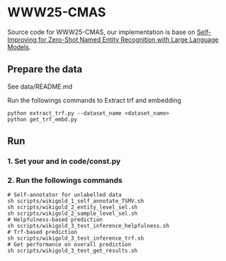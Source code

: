 # WWW25-CMAS

Source code for WWW25-CMAS, our implementation is base on [Self-Improving for Zero-Shot Named Entity Recognition with Large Language Models](https://github.com/Emma1066/Self-Improve-Zero-Shot-NER). 

## Prepare the data
See data/README.md

Run the followings commands to Extract trf and embedding
```shell
python extract_trf.py --dataset_name <dataset_name>
python get_trf_embd.py
```

## Run
### 1. Set your <api-key> and <base-url> in code/const.py

### 2. Run the followings commands

```shell
# Self-annotator for unlabelled data
sh scripts/wikigold_1_self_annotate_TSMV.sh
sh scripts/wikigold_2_entity_level_sel.sh
sh scripts/wikigold_2_sample_level_sel.sh
# Helpfulness-based prediction
sh scripts/wikigold_3_test_inference_helpfulness.sh
# Trf-based prediction
sh scripts/wikigold_3_test_inference_trf.sh
# Get performance on overall prediction
sh scripts/wikigold_3_test_get_results.sh
```

